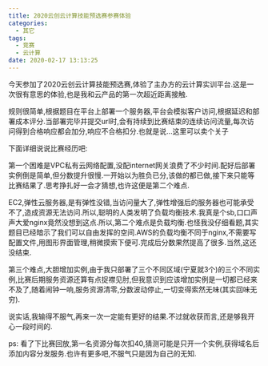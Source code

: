 ```yaml
---
title: 2020云创云计算技能预选赛参赛体验
categories:
  - 其它
tags:
  - 竞赛
  - 云计算
date: 2020-02-17 13:13:25
---
```


今天参加了2020云创云计算技能预选赛,体验了主办方的云计算实训平台.这是一次很有意思的体验,也是我和云产品的第一次超近距离接触.

规则很简单,根据题目在平台上部署一个服务器,平台会模拟客户访问,根据延迟和部署成本评分.当部署完毕并提交url时,会有持续到比赛结束的连续访问流量,每次访问得到合格响应都会加分,响应不合格扣分.也就是说...这里可以卖个关子

下面详细说说比赛经历吧:

第一个困难是VPC私有云网络配置,没配internet网关浪费了不少时间.配好后部署实例倒是简单,但分数提升很慢.一开始以为胜负已分,该做的都已做,接下来只能等比赛结果了.思考挣扎好一会才猜想,也许这便是第二个难点.

EC2,弹性云服务器,是有弹性没错,当访问量大了,弹性增强后的服务器也可能承受不了,造成资源无法访问.所以,聪明的人类发明了负载均衡技术.我真是个sb,口口声声大爱nginx竟然没想到这点.所以,第二个难点是负载均衡.也怪我没仔细看题,其实题目已经暗示了我们可以自由发挥的空间.AWS的负载均衡不同于nginx,不需要写配置文件,用图形界面管理,稍微摸索下便可.完成后分数果然提高了很多.当然,这还没结束.

第三个难点,大胆增加实例,由于我只部署了三个不同区域(宁夏就3个)的三个不同实例,比赛后期服务资源还算有点捉襟见肘,但我意识到应该增加实例是一切都已经来不及了,随着闹钟一响,服务资源清零,分数波动停止,一切变得索然无味(其实回味无穷).

说实话,我输得不服气,再来一次一定能有更好的结果.不过就收获而言,还是够我开心一段时间的.

ps: 看了下比赛回放,第一名资源分每次扣40,猜测可能是只开一个实例,获得域名后添加内容分发服务.也许有更多吧,不服气只是因为自己的无知.